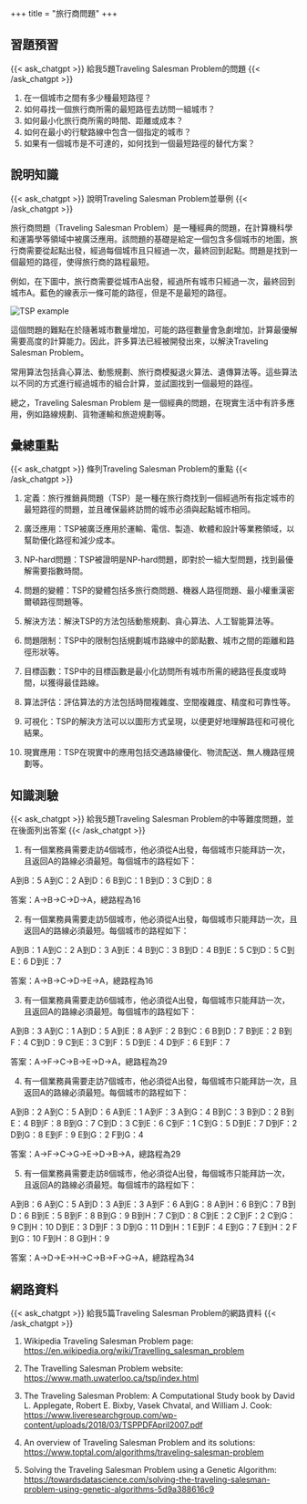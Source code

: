 +++
title = "旅行商問題"
+++
## 習題預習
{{< ask_chatgpt >}}
給我5題Traveling Salesman Problem的問題
{{< /ask_chatgpt >}}

1. 在一個城市之間有多少種最短路徑？
2. 如何尋找一個旅行商所需的最短路徑去訪問一組城市？
3. 如何最小化旅行商所需的時間、距離或成本？
4. 如何在最小的行駛路線中包含一個指定的城市？
5. 如果有一個城市是不可達的，如何找到一個最短路徑的替代方案？   

## 說明知識
{{< ask_chatgpt >}}
說明Traveling Salesman Problem並舉例
{{< /ask_chatgpt >}}



旅行商問題（Traveling Salesman Problem）是一種經典的問題，在計算機科學和運籌學等領域中被廣泛應用。該問題的基礎是給定一個包含多個城市的地圖，旅行商需要從起點出發，經過每個城市且只經過一次，最終回到起點。問題是找到一個最短的路徑，使得旅行商的路程最短。

例如，在下圖中，旅行商需要從城市A出發，經過所有城市只經過一次，最終回到城市A。藍色的線表示一條可能的路徑，但是不是最短的路徑。

![TSP example](https://cdn-images-1.medium.com/max/1600/0*Iq3vv5p5m5C6U63J.gif)

這個問題的難點在於隨著城市數量增加，可能的路徑數量會急劇增加，計算最優解需要高度的計算能力。因此，許多算法已經被開發出來，以解決Traveling Salesman Problem。

常用算法包括貪心算法、動態規劃、旅行商模擬退火算法、遺傳算法等。這些算法以不同的方式進行經過城市的組合計算，並試圖找到一個最短的路徑。

總之，Traveling Salesman Problem 是一個經典的問題，在現實生活中有許多應用，例如路線規劃、貨物運輸和旅遊規劃等。   

## 彙總重點
{{< ask_chatgpt >}}
條列Traveling Salesman Problem的重點
{{< /ask_chatgpt >}}



1. 定義：旅行推銷員問題（TSP）是一種在旅行商找到一個經過所有指定城市的最短路徑的問題，並且確保最終訪問的城市必須與起點城市相同。

2. 廣泛應用：TSP被廣泛應用於運輸、電信、製造、軟體和設計等業務領域，以幫助優化路徑和減少成本。

3. NP-hard問題：TSP被證明是NP-hard問題，即對於一組大型問題，找到最優解需要指數時間。

4. 問題的變體：TSP的變體包括多旅行商問題、機器人路徑問題、最小權重漢密爾頓路徑問題等。

5. 解決方法：解決TSP的方法包括動態規劃、貪心算法、人工智能算法等。

6. 問題限制：TSP中的限制包括規劃城市路線中的節點數、城市之間的距離和路徑形狀等。

7. 目標函數：TSP中的目標函數是最小化訪問所有城市所需的總路徑長度或時間，以獲得最佳路線。

8. 算法評估：評估算法的方法包括時間複雜度、空間複雜度、精度和可靠性等。

9. 可視化：TSP的解決方法可以以圖形方式呈現，以便更好地理解路徑和可視化結果。

10. 現實應用：TSP在現實中的應用包括交通路線優化、物流配送、無人機路徑規劃等。   

## 知識測驗
{{< ask_chatgpt >}}
給我5題Traveling Salesman Problem的中等難度問題，並在後面列出答案
{{< /ask_chatgpt >}}



1. 有一個業務員需要走訪4個城市，他必須從A出發，每個城市只能拜訪一次，且返回A的路線必須最短。每個城市的路程如下：

A到B：5
A到C：2
A到D：6
B到C：1
B到D：3
C到D：8

答案：A->B->C->D->A，總路程為16

2. 有一個業務員需要走訪5個城市，他必須從A出發，每個城市只能拜訪一次，且返回A的路線必須最短。每個城市的路程如下：

A到B：1
A到C：2
A到D：3
A到E：4
B到C：3
B到D：4
B到E：5
C到D：5
C到E：6
D到E：7

答案：A->B->C->D->E->A，總路程為16

3. 有一個業務員需要走訪6個城市，他必須從A出發，每個城市只能拜訪一次，且返回A的路線必須最短。每個城市的路程如下：

A到B：3
A到C：1
A到D：5
A到E：8
A到F：2
B到C：6
B到D：7
B到E：2
B到F：4
C到D：9
C到E：3
C到F：5
D到E：4
D到F：6
E到F：7

答案：A->F->C->B->E->D->A，總路程為29

4. 有一個業務員需要走訪7個城市，他必須從A出發，每個城市只能拜訪一次，且返回A的路線必須最短。每個城市的路程如下：

A到B：2
A到C：5
A到D：6
A到E：1
A到F：3
A到G：4
B到C：3
B到D：2
B到E：4
B到F：8
B到G：7
C到D：3
C到E：6
C到F：1
C到G：5
D到E：7
D到F：2
D到G：8
E到F：9
E到G：2
F到G：4

答案：A->F->C->G->E->D->B->A，總路程為29

5. 有一個業務員需要走訪8個城市，他必須從A出發，每個城市只能拜訪一次，且返回A的路線必須最短。每個城市的路程如下：

A到B：6
A到C：5
A到D：3
A到E：3
A到F：6
A到G：8
A到H：6
B到C：7
B到D：6
B到E：5
B到F：8
B到G：9
B到H：7
C到D：8
C到E：2
C到F：2
C到G：9
C到H：10
D到E：3
D到F：3
D到G：11
D到H：1
E到F：4
E到G：7
E到H：2
F到G：10
F到H：8
G到H：9

答案：A->D->E->H->C->B->F->G->A，總路程為34   

## 網路資料
{{< ask_chatgpt >}}
給我5篇Traveling Salesman Problem的網路資料
{{< /ask_chatgpt >}}



1. Wikipedia Traveling Salesman Problem page: 
https://en.wikipedia.org/wiki/Travelling_salesman_problem 

2. The Travelling Salesman Problem website: 
https://www.math.uwaterloo.ca/tsp/index.html 

3. The Traveling Salesman Problem: A Computational Study book by David L. Applegate, Robert E. Bixby, Vasek Chvatal, and William J. Cook: 
https://www.liveresearchgroup.com/wp-content/uploads/2018/03/TSPPDFApril2007.pdf 

4. An overview of Traveling Salesman Problem and its solutions: 
https://www.toptal.com/algorithms/traveling-salesman-problem 

5. Solving the Traveling Salesman Problem using a Genetic Algorithm: 
https://towardsdatascience.com/solving-the-traveling-salesman-problem-using-genetic-algorithms-5d9a388616c9   

